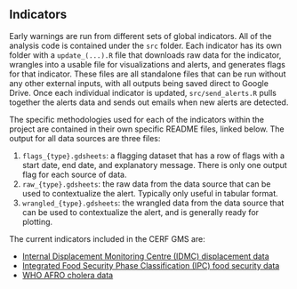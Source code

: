 ## Indicators

Early warnings are run from different sets of global indicators. All of the
analysis code is contained under the `src` folder. Each indicator has
its own folder with a `update_(...).R` file that downloads raw data for the
indicator, wrangles into a usable file for visualizations and alerts, and
generates flags for that indicator. These files are all standalone files that
can be run without any other external inputs, with all outputs being saved
direct to Google Drive. Once each individual indicator is updated, 
`src/send_alerts.R` pulls together the alerts data and sends out emails when
new alerts are detected. 

The specific methodologies used for each of the indicators within the project
are contained in their own specific README files, linked below. The
output for all data sources are three files:

1. `flags_{type}.gdsheets`: a flagging dataset that has a row of flags
with a start date, end date, and explanatory message. There is only one
output flag for each source of data.
2. `raw_{type}.gdsheets`: the raw data from the data source that can be used to
contextualize the alert. Typically only useful in tabular format.
3. `wrangled_{type}.gdsheets`: the wrangled data from the data source that can
be used to contextualize the alert, and is generally ready for plotting.

The current indicators included in the CERF GMS are:

- [Internal Displacement Monitoring Centre (IDMC) displacement data](/src/indicators/idmc/README.md)
- [Integrated Food Security Phase Classification (IPC) food security data](/src/indicators/ipc/README.md)
- [WHO AFRO cholera data](/src/indicators/cholera/README.md)
